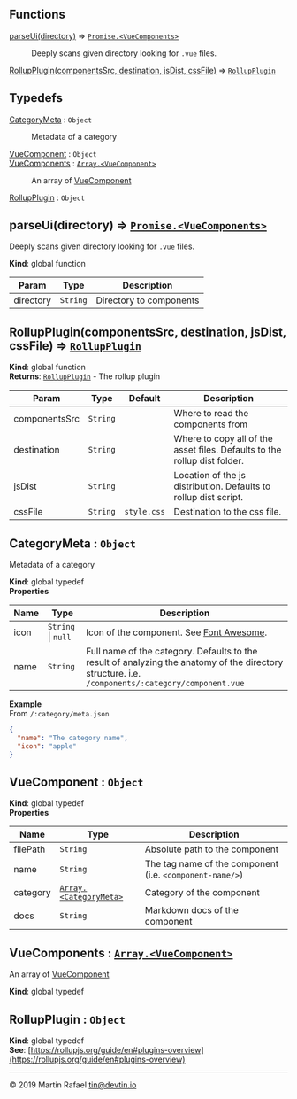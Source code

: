 ## Functions

<dl>
<dt><a href="#parseUi">parseUi(directory)</a> ⇒ <code><a href="#VueComponents">Promise.&lt;VueComponents&gt;</a></code></dt>
<dd><p>Deeply scans given directory looking for <code>.vue</code> files.</p>
</dd>
<dt><a href="#RollupPlugin">RollupPlugin(componentsSrc, destination, jsDist, cssFile)</a> ⇒ <code><a href="#RollupPlugin">RollupPlugin</a></code></dt>
<dd></dd>
</dl>

## Typedefs

<dl>
<dt><a href="#CategoryMeta">CategoryMeta</a> : <code>Object</code></dt>
<dd><p>Metadata of a category</p>
</dd>
<dt><a href="#VueComponent">VueComponent</a> : <code>Object</code></dt>
<dd></dd>
<dt><a href="#VueComponents">VueComponents</a> : <code><a href="#VueComponent">Array.&lt;VueComponent&gt;</a></code></dt>
<dd><p>An array of <a href="#VueComponent">VueComponent</a></p>
</dd>
<dt><a href="#RollupPlugin">RollupPlugin</a> : <code>Object</code></dt>
<dd></dd>
</dl>

<a name="parseUi"></a>

## parseUi(directory) ⇒ [<code>Promise.&lt;VueComponents&gt;</code>](#VueComponents)
Deeply scans given directory looking for `.vue` files.

**Kind**: global function  

| Param | Type | Description |
| --- | --- | --- |
| directory | <code>String</code> | Directory to components |

<a name="RollupPlugin"></a>

## RollupPlugin(componentsSrc, destination, jsDist, cssFile) ⇒ [<code>RollupPlugin</code>](#RollupPlugin)
**Kind**: global function  
**Returns**: [<code>RollupPlugin</code>](#RollupPlugin) - The rollup plugin  

| Param | Type | Default | Description |
| --- | --- | --- | --- |
| componentsSrc | <code>String</code> |  | Where to read the components from |
| destination | <code>String</code> |  | Where to copy all of the asset files. Defaults to the rollup dist folder. |
| jsDist | <code>String</code> |  | Location of the js distribution. Defaults to rollup dist script. |
| cssFile | <code>String</code> | <code>style.css</code> | Destination to the css file. |

<a name="CategoryMeta"></a>

## CategoryMeta : <code>Object</code>
Metadata of a category

**Kind**: global typedef  
**Properties**

| Name | Type | Description |
| --- | --- | --- |
| icon | <code>String</code> \| <code>null</code> | Icon of the component. See [Font Awesome](https://fontawesome.com/icons?d=gallery&m=free). |
| name | <code>String</code> | Full name of the category. Defaults to the result of analyzing the anatomy of the directory structure. i.e. `/components/:category/component.vue` |

**Example**  
From `/:category/meta.json`
```json
{
  "name": "The category name",
  "icon": "apple"
}
```
<a name="VueComponent"></a>

## VueComponent : <code>Object</code>
**Kind**: global typedef  
**Properties**

| Name | Type | Description |
| --- | --- | --- |
| filePath | <code>String</code> | Absolute path to the component |
| name | <code>String</code> | The tag name of the component (i.e. `<component-name/>`) |
| category | [<code>Array.&lt;CategoryMeta&gt;</code>](#CategoryMeta) | Category of the component |
| docs | <code>String</code> | Markdown docs of the component |

<a name="VueComponents"></a>

## VueComponents : [<code>Array.&lt;VueComponent&gt;</code>](#VueComponent)
An array of [VueComponent](#VueComponent)

**Kind**: global typedef  
<a name="RollupPlugin"></a>

## RollupPlugin : <code>Object</code>
**Kind**: global typedef  
**See**: [https://rollupjs.org/guide/en#plugins-overview](https://rollupjs.org/guide/en#plugins-overview)  

* * *

&copy; 2019 Martin Rafael <tin@devtin.io>
